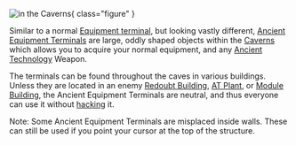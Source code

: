 ![
in the [Caverns](../locations/Caverns.md)](../images/AncientEquipmentTerminal.jpg){ class="figure" }

Similar to a normal [Equipment terminal](Equipment_Terminal.md), but looking
vastly different, [Ancient Equipment Terminals](Ancient_Equipment_Terminal.md)
are large, oddly shaped objects within the [Caverns](Core_Combat.md) which
allows you to acquire your normal equipment, and any
[Ancient Technology](../terminology/Ancient_Technology.md) Weapon.

The terminals can be found throughout the caves in various buildings. Unless
they are located in an enemy
[Redoubt Building](../locations/Redoubt_Building.md),
[AT Plant](../locations/AT_Plant.md), or
[Module Building](../locations/Module_Building.md), the Ancient Equipment
Terminals are neutral, and thus everyone can use it without
[hacking](../terminology/Hack.md) it.

Note: Some Ancient Equipment Terminals are misplaced inside walls. These can
still be used if you point your cursor at the top of the structure.


